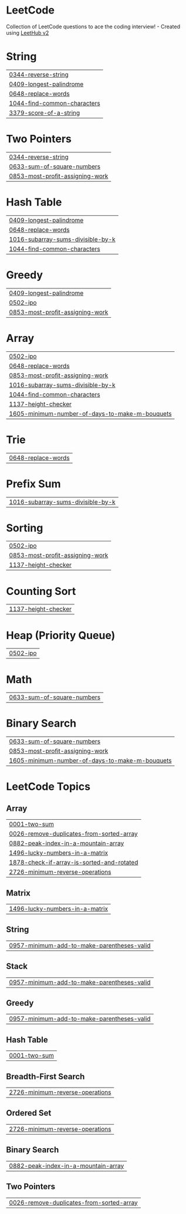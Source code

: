 # LeetCode
Collection of LeetCode questions to ace the coding interview! - Created using [LeetHub v2](https://github.com/arunbhardwaj/LeetHub-2.0)


# String
|  |
| ------- |
| [0344-reverse-string](https://github.com/Navy1409/LeetCode/tree/master/0344-reverse-string) |
| [0409-longest-palindrome](https://github.com/Navy1409/LeetCode/tree/master/0409-longest-palindrome) |
| [0648-replace-words](https://github.com/Navy1409/LeetCode/tree/master/0648-replace-words) |
| [1044-find-common-characters](https://github.com/Navy1409/LeetCode/tree/master/1044-find-common-characters) |
| [3379-score-of-a-string](https://github.com/Navy1409/LeetCode/tree/master/3379-score-of-a-string) |
# Two Pointers
|  |
| ------- |
| [0344-reverse-string](https://github.com/Navy1409/LeetCode/tree/master/0344-reverse-string) |
| [0633-sum-of-square-numbers](https://github.com/Navy1409/LeetCode/tree/master/0633-sum-of-square-numbers) |
| [0853-most-profit-assigning-work](https://github.com/Navy1409/LeetCode/tree/master/0853-most-profit-assigning-work) |
# Hash Table
|  |
| ------- |
| [0409-longest-palindrome](https://github.com/Navy1409/LeetCode/tree/master/0409-longest-palindrome) |
| [0648-replace-words](https://github.com/Navy1409/LeetCode/tree/master/0648-replace-words) |
| [1016-subarray-sums-divisible-by-k](https://github.com/Navy1409/LeetCode/tree/master/1016-subarray-sums-divisible-by-k) |
| [1044-find-common-characters](https://github.com/Navy1409/LeetCode/tree/master/1044-find-common-characters) |
# Greedy
|  |
| ------- |
| [0409-longest-palindrome](https://github.com/Navy1409/LeetCode/tree/master/0409-longest-palindrome) |
| [0502-ipo](https://github.com/Navy1409/LeetCode/tree/master/0502-ipo) |
| [0853-most-profit-assigning-work](https://github.com/Navy1409/LeetCode/tree/master/0853-most-profit-assigning-work) |
# Array
|  |
| ------- |
| [0502-ipo](https://github.com/Navy1409/LeetCode/tree/master/0502-ipo) |
| [0648-replace-words](https://github.com/Navy1409/LeetCode/tree/master/0648-replace-words) |
| [0853-most-profit-assigning-work](https://github.com/Navy1409/LeetCode/tree/master/0853-most-profit-assigning-work) |
| [1016-subarray-sums-divisible-by-k](https://github.com/Navy1409/LeetCode/tree/master/1016-subarray-sums-divisible-by-k) |
| [1044-find-common-characters](https://github.com/Navy1409/LeetCode/tree/master/1044-find-common-characters) |
| [1137-height-checker](https://github.com/Navy1409/LeetCode/tree/master/1137-height-checker) |
| [1605-minimum-number-of-days-to-make-m-bouquets](https://github.com/Navy1409/LeetCode/tree/master/1605-minimum-number-of-days-to-make-m-bouquets) |
# Trie
|  |
| ------- |
| [0648-replace-words](https://github.com/Navy1409/LeetCode/tree/master/0648-replace-words) |
# Prefix Sum
|  |
| ------- |
| [1016-subarray-sums-divisible-by-k](https://github.com/Navy1409/LeetCode/tree/master/1016-subarray-sums-divisible-by-k) |
# Sorting
|  |
| ------- |
| [0502-ipo](https://github.com/Navy1409/LeetCode/tree/master/0502-ipo) |
| [0853-most-profit-assigning-work](https://github.com/Navy1409/LeetCode/tree/master/0853-most-profit-assigning-work) |
| [1137-height-checker](https://github.com/Navy1409/LeetCode/tree/master/1137-height-checker) |
# Counting Sort
|  |
| ------- |
| [1137-height-checker](https://github.com/Navy1409/LeetCode/tree/master/1137-height-checker) |
# Heap (Priority Queue)
|  |
| ------- |
| [0502-ipo](https://github.com/Navy1409/LeetCode/tree/master/0502-ipo) |
# Math
|  |
| ------- |
| [0633-sum-of-square-numbers](https://github.com/Navy1409/LeetCode/tree/master/0633-sum-of-square-numbers) |
# Binary Search
|  |
| ------- |
| [0633-sum-of-square-numbers](https://github.com/Navy1409/LeetCode/tree/master/0633-sum-of-square-numbers) |
| [0853-most-profit-assigning-work](https://github.com/Navy1409/LeetCode/tree/master/0853-most-profit-assigning-work) |
| [1605-minimum-number-of-days-to-make-m-bouquets](https://github.com/Navy1409/LeetCode/tree/master/1605-minimum-number-of-days-to-make-m-bouquets) |
<!---LeetCode Topics Start-->
# LeetCode Topics
## Array
|  |
| ------- |
| [0001-two-sum](https://github.com/Navy1409/LeetCode/tree/master/0001-two-sum) |
| [0026-remove-duplicates-from-sorted-array](https://github.com/Navy1409/LeetCode/tree/master/0026-remove-duplicates-from-sorted-array) |
| [0882-peak-index-in-a-mountain-array](https://github.com/Navy1409/LeetCode/tree/master/0882-peak-index-in-a-mountain-array) |
| [1496-lucky-numbers-in-a-matrix](https://github.com/Navy1409/LeetCode/tree/master/1496-lucky-numbers-in-a-matrix) |
| [1878-check-if-array-is-sorted-and-rotated](https://github.com/Navy1409/LeetCode/tree/master/1878-check-if-array-is-sorted-and-rotated) |
| [2726-minimum-reverse-operations](https://github.com/Navy1409/LeetCode/tree/master/2726-minimum-reverse-operations) |
## Matrix
|  |
| ------- |
| [1496-lucky-numbers-in-a-matrix](https://github.com/Navy1409/LeetCode/tree/master/1496-lucky-numbers-in-a-matrix) |
## String
|  |
| ------- |
| [0957-minimum-add-to-make-parentheses-valid](https://github.com/Navy1409/LeetCode/tree/master/0957-minimum-add-to-make-parentheses-valid) |
## Stack
|  |
| ------- |
| [0957-minimum-add-to-make-parentheses-valid](https://github.com/Navy1409/LeetCode/tree/master/0957-minimum-add-to-make-parentheses-valid) |
## Greedy
|  |
| ------- |
| [0957-minimum-add-to-make-parentheses-valid](https://github.com/Navy1409/LeetCode/tree/master/0957-minimum-add-to-make-parentheses-valid) |
## Hash Table
|  |
| ------- |
| [0001-two-sum](https://github.com/Navy1409/LeetCode/tree/master/0001-two-sum) |
## Breadth-First Search
|  |
| ------- |
| [2726-minimum-reverse-operations](https://github.com/Navy1409/LeetCode/tree/master/2726-minimum-reverse-operations) |
## Ordered Set
|  |
| ------- |
| [2726-minimum-reverse-operations](https://github.com/Navy1409/LeetCode/tree/master/2726-minimum-reverse-operations) |
## Binary Search
|  |
| ------- |
| [0882-peak-index-in-a-mountain-array](https://github.com/Navy1409/LeetCode/tree/master/0882-peak-index-in-a-mountain-array) |
## Two Pointers
|  |
| ------- |
| [0026-remove-duplicates-from-sorted-array](https://github.com/Navy1409/LeetCode/tree/master/0026-remove-duplicates-from-sorted-array) |
<!---LeetCode Topics End-->